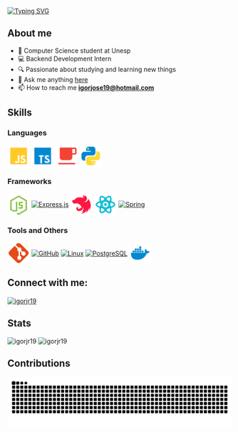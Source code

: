 [![Typing SVG](https://readme-typing-svg.herokuapp.com?font=Fira+Code&weight=500&size=32&pause=1000&width=435&lines=Hi%2C+I'm+Igor+%F0%9F%91%8B)](https://git.io/typing-svg)

## About me
- 📓 Computer Science student at Unesp
- 💻 Backend Development Intern
- 🔍 Passionate about studying and learning new things
- 💬 Ask me anything <a href="https://github.com/Igorjr19/Igorjr19/issues/new" target="blak">here</a>
- 📫 How to reach me **igorjose19@hotmail.com**

## Skills
### Languages
<a href="https://developer.mozilla.org/docs/Web/JavaScript" target="blank"><img src="https://github.com/material-extensions/vscode-material-icon-theme/blob/main/icons/javascript.svg" alt="JavaScript" align="center" width="50" height="50" /></a>
<a href="https://www.typescriptlang.org" target="blank"><img src="https://github.com/material-extensions/vscode-material-icon-theme/blob/main/icons/typescript.svg" alt="TypeScript" align="center" width="50" height="50" /></a> 
<a href="https://www.java.com" target="blank"><img src="https://github.com/material-extensions/vscode-material-icon-theme/blob/main/icons/java.svg" alt="Java" align="center" width="50" height="50" /></a>
<a href="https://www.python.org" target="blank"><img src="https://github.com/material-extensions/vscode-material-icon-theme/blob/main/icons/python.svg" alt="Python" align="center" width="50" height="50" /></a>

### Frameworks 
<a href="https://nodejs.org" target="blank"><img src="https://github.com/material-extensions/vscode-material-icon-theme/blob/main/icons/nodejs.svg" alt="Node.js" align="center" width="50" height="50" /></a>
<a href="https://expressjs.com" target="blank"><img src="https://github.com/simple-icons/simple-icons/blob/develop/icons/express.svg" alt="Express.js" align="center" width="50" height="50" /></a>
<a href="https://nestjs.com" target="blank"><img src="https://github.com/material-extensions/vscode-material-icon-theme/blob/main/icons/nest.svg" alt="Nest.js" align="center" width="50" height="50" /></a>
<a href="https://react.dev" target="blank"><img src="https://github.com/material-extensions/vscode-material-icon-theme/blob/main/icons/react.svg" alt="React" align="center" width="50" height="50" /></a>
<a href="https://spring.io" target="blank"><img src="https://user-images.githubusercontent.com/25181517/117201470-f6d56780-adec-11eb-8f7c-e70e376cfd07.png" alt="Spring" align="center" width="50" height="50" /></a>


### Tools and Others
<a href="https://git-scm.com" target="blank"><img src="https://github.com/material-extensions/vscode-material-icon-theme/blob/main/icons/git.svg" alt="Git" align="center" width="50" height="50" /></a>
<a href="https://github.com" target="blank"><img src="https://github.com/FortAwesome/Font-Awesome/blob/6.x/svgs/brands/github.svg" alt="GitHub" align="center" width="50" height="50" /></a>
<a href="https://www.kernel.org" target="blank"><img src="https://github.com/bwks/vendor-icons-svg/blob/master/linux-penguin.svg" alt="Linux" align="center" width="50" height="50"/></a>
<a href="https://www.postgresql.org" target="blank"><img src="https://github.com/bwks/vendor-icons-svg/blob/master/postgres.svg" alt="PostgreSQL" align="center" width="50" height="50" /></a>
<a href="https://www.docker.com" target="blank"><img src="https://github.com/material-extensions/vscode-material-icon-theme/blob/main/icons/docker.svg" alt="Docker" align="center" width="50" height="50" /></a>


## Connect with me:
<a href="https://linkedin.com/in/igorjr19" target="blank"><img align="center" src="https://raw.githubusercontent.com/rahuldkjain/github-profile-readme-generator/master/src/images/icons/Social/linked-in-alt.svg" alt="igorjr19" height="30" width="40" /></a>
<br/>

## Stats
<img src="https://github-readme-stats.vercel.app/api/top-langs?username=igorjr19&size_weight=0.5&count_weight=0.5&layout=donut&hide=jupyter%20notebook,css,html&show_icons=true&theme=transparent&locale=en" alt="igorjr19"  align="center" /> <img src="https://github-readme-stats.vercel.app/api?username=Igorjr19&show_icons=true&rank_icon=github&theme=transparent" alt="igorjr19"  align="center" />

## Contributions 
<picture>
  <source media="(prefers-color-scheme: dark)" srcset="https://github.com/Igorjr19/Igorjr19/blob/output/github-contribution-grid-snake-dark.svg" />
  <source media="(prefers-color-scheme: light)" srcset="https://github.com/Igorjr19/Igorjr19/blob/output/github-contribution-grid-snake.svg" />
  <img alt="github-snake" src="https://github.com/Igorjr19/Igorjr19/blob/output/github-contribution-grid-snake.svg" />
</picture>
